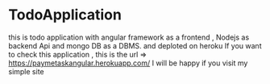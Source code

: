 # TodoApplication
this is todo application with angular framework as a frontend , Nodejs as backend Api and mongo DB as a DBMS. and deploted on heroku If you want to check this application , this is the url => https://paymetaskangular.herokuapp.com/  I will be happy if you visit my simple site
